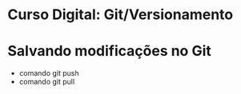 # Curso Digital: Git/Versionamento 

# Salvando modificações no Git
* comando git push
* comando git pull
